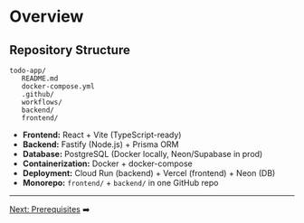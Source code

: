 # Overview


## Repository Structure
```
todo-app/ 
   README.md 
   docker-compose.yml 
   .github/ 
   workflows/ 
   backend/ 
   frontend/

```
- **Frontend:** React + Vite (TypeScript-ready)
- **Backend:** Fastify (Node.js) + Prisma ORM
- **Database:** PostgreSQL (Docker locally, Neon/Supabase in prod)
- **Containerization:** Docker + docker-compose
- **Deployment:** Cloud Run (backend) + Vercel (frontend) + Neon (DB)
- **Monorepo:** `frontend/` + `backend/` in one GitHub repo

---

[Next: Prerequisites](./01-Prerequisites.md) ➡️